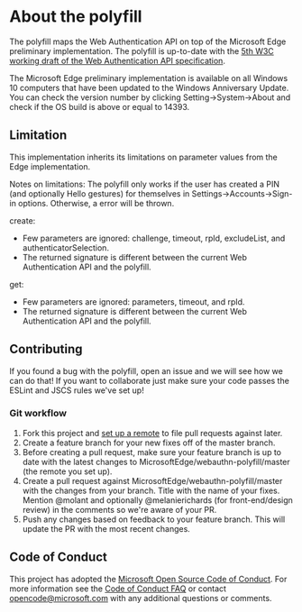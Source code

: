 # About the polyfill

The polyfill maps the Web Authentication API on top of the Microsoft Edge preliminary implementation. The polyfill is up-to-date with the [5th W3C working draft of the Web Authentication API specification](http://www.w3.org/TR/2017/WD-webauthn-20170505/). 

The Microsoft Edge preliminary implementation is available on all Windows 10 computers that have been updated to the Windows Anniversary Update. You can check the version number by clicking Setting->System->About and check if the OS build is above or equal to 14393. 

## Limitation

This implementation inherits its limitations on parameter values from the Edge implementation.

Notes on limitations:
The polyfill only works if the user has created a PIN (and optionally Hello gestures) for themselves in Settings->Accounts->Sign-in options. Otherwise, a error will be thrown.

create:
- Few parameters are ignored: challenge, timeout, rpId, excludeList, and authenticatorSelection.
- The returned signature is different between the current Web Authentication API and the polyfill.

get:
- Few parameters are ignored: parameters, timeout, and rpId.
- The returned signature is different between the current Web Authentication API and the polyfill.


## Contributing 

If you found a bug with the polyfill, open an issue and we will see how we can do that!
If you want to collaborate just make sure your code passes the ESLint and JSCS rules we've set up!

### Git workflow

1. Fork this project and [set up a remote](https://help.github.com/articles/configuring-a-remote-for-a-fork/) to file pull requests 
against later. 
2. Create a feature branch for your new fixes off of the master branch.
3. Before creating a pull request, make sure your feature branch is up to date with the latest changes to MicrosoftEdge/webauthn-polyfill/master (the 
remote you set up).
4. Create a pull request against MicrosoftEdge/webauthn-polyfill/master with the changes from your branch. Title with the name of your fixes. 
Mention @molant and optionally @melanierichards (for front-end/design review) in the comments so we're aware of your PR.
5. Push any changes based on feedback to your feature branch. This will update the PR with the most recent changes.

## Code of Conduct
This project has adopted the [Microsoft Open Source Code of Conduct](https://opensource.microsoft.com/codeofconduct/). For more information see the [Code of Conduct FAQ](https://opensource.microsoft.com/codeofconduct/faq/) or contact [opencode@microsoft.com](mailto:opencode@microsoft.com) with any additional questions or comments.

